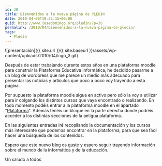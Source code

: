 ```yaml
---
id: 30
title: Bienvenidos a la nueva página de PLEDIN
date: 2010-04-06T19:32:15+00:00
guid: http://www.josedomingo.org/pledin/?p=30
permalink: /2010/04/bienvenidos-a-la-nueva-pagina-de-pledin/
tags:
  - Pledin
---
```

![presentación]({{ site.url }}{{ site.baseurl }}/assets/wp-content/uploads/2010/04/logo_3.gif)

Después de estar trabajando durante estos años en una plataforma moodle para construir la Plataforma Educativa Informática, he decidido pasarme a un blog de wordpress que me parece un medio más adecuado para presentar las noticias y artículos que poco a poco voy trayendo a esta página.

Por supuesto la plataforma moodle sigue en activo pero sólo la voy a utilizar para ir colgando los distintos cursos que vaya encontrado o realizando. En todo momento podéis entrar a la plataforma moodle en el apartado "[Plataforma](http://www.josedomingo.org/web)". Además tenéis un bloque en la parte derecha donde podréis acceder a los distintas secciones de la antigua plataforma.

En las siguientes entradas iré recopilando la documentación y los cursos más interesante que podemos encontrar en la plataforma, para que sea fácil hacer una búsqueda de los contenidos.

Espero que este nuevo blog os guste y espero seguir trayendo información sobre el mundo de la informática y de la educación.

Un saludo a todos.


